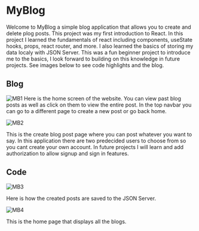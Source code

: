 # MyBlog 

Welcome to MyBlog a simple blog application that allows you to create and delete plog posts. This project was my first introduction to React. In this project I learned the fundamentals of react including components, useState hooks, props, react router, and more. I also learned the basics of storing my data localy with JSON Server. This was a fun beginner project to introduce me to the basics, I look forward to building on this knowledge in future projects. See images below to see code highlights and the blog. 

## Blog 

![MB1](https://user-images.githubusercontent.com/61571857/114415792-a19f9080-9b75-11eb-81e2-4d716b5bfc07.JPG)
Here is the home screen of the website. You can view past blog posts as well as click on them to view the entire post. In the top navbar you can go to a different page to create a new post or go back home. 

![MB2](https://user-images.githubusercontent.com/61571857/114415832-ac5a2580-9b75-11eb-96ca-5709529aa38c.JPG)

This is the create blog post page where you can post whatever you want to say. In this application there are two predecided users to choose from so you cant create your own account. In future projects I will learn and add authorization to allow signup and sign in features. 

## Code 

![MB3](https://user-images.githubusercontent.com/61571857/114416541-681b5500-9b76-11eb-9e6c-538c1752da87.JPG)

Here is how the created posts are saved to the JSON Server. 

![MB4](https://user-images.githubusercontent.com/61571857/114416988-d5c78100-9b76-11eb-9a19-1d048e1ca147.JPG)

This is the home page that displays all the blogs. 
